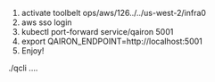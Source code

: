 1. activate toolbelt ops/aws/126../../us-west-2/infra0
2. aws sso login
3. kubectl port-forward service/qairon 5001
4. export QAIRON_ENDPOINT=http://localhost:5001
5. Enjoy!

./qcli ....
